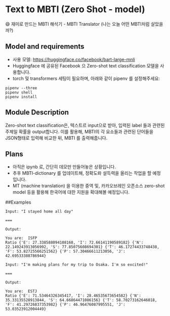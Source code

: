 # Text to MBTI (Zero Shot - model)
😄 재미로 만드는 MBTI 해석기 - MBTI Translator (나는 오늘 어떤 MBTI처럼 살았을까?)

## Model and requirements
* 사용 모델: https://huggingface.co/facebook/bart-large-mnli
* Huggingface 에 공유된 Facebook 으 Zero-shot text classification 모델을 사용합니다. 
* torch 및 transformers 세팅이 필요하며, 아래와 같이 pipenv 를 설정해주세요:

```
pipenv --three
pipenv shell
pipenv install
```

## Module Description 
Zero-shot text classification은, 텍스트르 input으로 받아, 입력된 label 들과 관련된 주제일 확률을 output합니다. 
이를 활용해, MBTI의 각 요소들과 관련된 단어들을 JSON형태로 입력해 비교한 뒤, MBTI 를 출력해줍니다. 

## Plans
* 아직은 ipynb 로, 간단히 데모만 만들어놓은 상황입니다.
* 추후 MBTI-dictionary 를 업데이트해, 정확도롸 설득력을 올리는 작업을 할 예정입니다. 
* MT (machine translation) 을 이용한 중역 및, 카카오브레인 오픈소스 zero-shot model 등을 활용해 한국어에 대한 지원을 확대해볼 예정입니다. 

##Examples
```
Input: "I stayed home all day"

===

Output:

You are:  ISFP
Ratio {'E': 27.338588094108168, 'I': 72.66141190589182} {'N': 22.149243913056992, 'S': 77.85075608694301} {'T': 46.17274433748438, 'F': 53.82725566251562} {'P': 57.30466611213056, 'J': 42.69533388786944}
```

```
Input: "I'm making plans for my trip to Osaka. I'm so excited!"

===

Output:

You are:  ESTJ
Ratio {'E': 71.53464326345417, 'I': 28.46535673654582} {'N': 35.33135528913844, 'S': 64.66864471086156} {'T': 58.70273162646018, 'F': 41.29726837353982} {'P': 46.96476087995551, 'J': 53.03523912004449}
```
